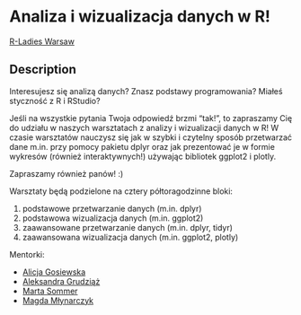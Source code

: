 # Analiza i wizualizacja danych w R!

[R-Ladies Warsaw]()

## Description

Interesujesz się analizą danych?
Znasz podstawy programowania?
Miałeś styczność z R i RStudio?

Jeśli na wszystkie pytania Twoja odpowiedź brzmi “tak!”, to zapraszamy Cię do udziału w naszych warsztatach z analizy i wizualizacji danych w R! W czasie warsztatów nauczysz się jak w szybki i czytelny sposób przetwarzać dane m.in. przy pomocy pakietu dplyr oraz jak prezentować je w formie wykresów (również interaktywnych!) używając bibliotek ggplot2 i plotly.

Zapraszamy również panów! :)

Warsztaty będą podzielone na cztery półtoragodzinne bloki:
1. podstawowe przetwarzanie danych (m.in. dplyr)
2. podstawowa wizualizacja danych (m.in. ggplot2)
3. zaawansowane przetwarzanie danych (m.in. dplyr, tidyr)
4. zaawansowana wizualizacja danych (m.in. ggplot2, plotly)

Mentorki:

+ [Alicja Gosiewska](https://www.linkedin.com/in/alicja-gosiewska/)
+ [Aleksandra Grudziąż](https://www.linkedin.com/in/aleksandra-grudziąż-037700149/)
+ [Marta Sommer](https://www.linkedin.com/in/marta-sommer-199024113/)
+ [Magda Młynarczyk](https://www.linkedin.com/in/magda-młynarczyk-47955314b/)